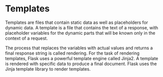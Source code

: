 <h1> Templates</h1>

<p>Templates are files that contain static data as well as placeholders for dynamic data. A template is a file that contains the text of
a response, with placeholder variables for the dynamic parts that will be known only in the context of a request. </p>
<p>The process that replaces the variables with actual values and returns a
final response string is called rendering. For the task of rendering templates,
Flask uses a powerful template engine called Jinja2.
A template is rendered with specific data to produce a final document. Flask uses the Jinja template library to render templates. </p>
